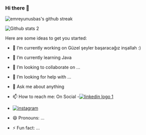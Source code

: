 ### Hi there 👋


![emreyunusbas's github streak](https://github-readme-streak-stats.herokuapp.com/?user=emreyunusbas&theme=blue-green)

![Github stats 2](https://github-readme-stats.vercel.app/api?username=emreyunusbas&show_icons=true&theme=radical)

Here are some ideas to get you started:

- 🔭 I’m currently working on Güzel şeyler başaracağız inşallah :)
- 🌱 I’m currently learning Java
- 👯 I’m looking to collaborate on ...
- 🤔 I’m looking for help with ...
- 💬 Ask me about anything
- 📫 How to reach me: On Social
-[![linkedin logo 1](https://github.com/emreyunusbas/emreyunusbas/assets/116023532/35f7a3d5-3207-4bff-b783-cba0646759e5)](https://www.linkedin.com/in/yunus-emre-ba%C5%9F/)

- [![instagram](https://github.com/emreyunusbas/emreyunusbas/assets/116023532/4f81a7b8-c1be-4312-8cdc-a10d48235dd1)](https://instagram.com/shqiptaryeb)

- 😄 Pronouns: ...
- ⚡ Fun fact: ...

